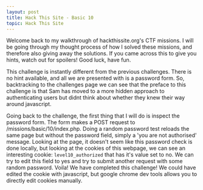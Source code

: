 ```yaml
---
layout: post
title: Hack This Site - Basic 10
topic: Hack This Site
---
```


Welcome back to my walkthrough of hackthissite.org's CTF missions. I will be going through my thought process of how I solved these missions, and therefore also giving away the solutions. If you came across this to give you hints, watch out for spoilers! Good luck, have fun.

This challenge is instantly different from the previous challenges. There is no hint available, and all we are presented with is a password form. So, backtracking to the challenges page we can see that the preface to this challenge is that Sam has moved to a more hidden approach to authenticating users but didnt think about whether they knew their way around javascript.

Going back to the challenge, the first thing that I will do is inspect the password form. The form makes a POST request to /missions/basic/10/index.php.
Doing a random password test reloads the same page but without the password field, simply a 'you are not authorised' message. Looking at the page, it doesn't seem like this password check is done locally, but looking at the cookies of this webpage, we can see an interesting cookie: `level10_authorized` that has it's value set to no. We can try to edit this field to yes and try to submit another request with some random password. Voila! We have completed this challenge! We could have edited the cookie with javascript, but google chrome dev tools allows you to directly edit cookies manually.